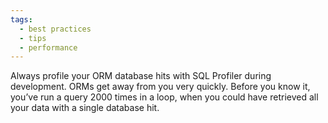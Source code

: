 ```yaml
---
tags:
  - best practices
  - tips
  - performance
---
```


Always profile your ORM database hits with SQL Profiler during development. ORMs get away from you very quickly. Before you know it, you’ve run a query 2000 times in a loop, when you could have retrieved all your data with a single database hit.
